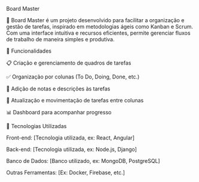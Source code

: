 Board Master

🚀 Board Master é um projeto desenvolvido para facilitar a organização e gestão de tarefas, inspirado em metodologias ágeis como Kanban e Scrum. Com uma interface intuitiva e recursos eficientes, permite gerenciar fluxos de trabalho de maneira simples e produtiva.

📌 Funcionalidades

📋 Criação e gerenciamento de quadros de tarefas

✅ Organização por colunas (To Do, Doing, Done, etc.)

📝 Adição de notas e descrições às tarefas

🔄 Atualização e movimentação de tarefas entre colunas

📊 Dashboard para acompanhar progresso

🚀 Tecnologias Utilizadas

Front-end: [Tecnologia utilizada, ex: React, Angular]

Back-end: [Tecnologia utilizada, ex: Node.js, Django]

Banco de Dados: [Banco utilizado, ex: MongoDB, PostgreSQL]

Outras Ferramentas: [Ex: Docker, Firebase, etc.]
